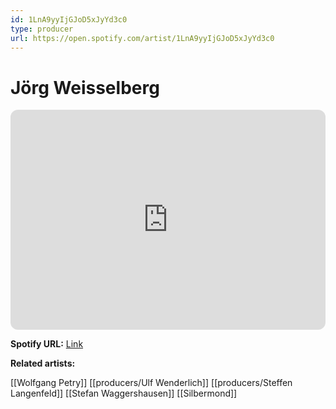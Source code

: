 ```yaml
---
id: 1LnA9yyIjGJoD5xJyYd3c0
type: producer
url: https://open.spotify.com/artist/1LnA9yyIjGJoD5xJyYd3c0
---
```

# Jörg Weisselberg

<iframe style="border-radius:12px" src="https://open.spotify.com/embed/artist/1LnA9yyIjGJoD5xJyYd3c0" width="100%" height="352" frameBorder="0" allowfullscreen="" allow="autoplay; clipboard-write; encrypted-media; fullscreen; picture-in-picture" loading="lazy"></iframe>

**Spotify URL:** [Link](https://open.spotify.com/artist/1LnA9yyIjGJoD5xJyYd3c0)

**Related artists:**

[[Wolfgang Petry]]
[[producers/Ulf Wenderlich]]
[[producers/Steffen Langenfeld]]
[[Stefan Waggershausen]]
[[Silbermond]]
